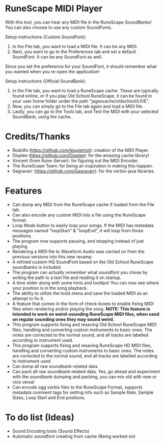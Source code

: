 # RuneScape MIDI Player
With this tool, you can hear any MIDI file in the RuneScape SoundBanks! You can also choose to use any custom SoundFonts.

Setup instructions (Custom SoundFont):
1. In the File tab, you want to load a MIDI file. It can be any MIDI.
2. Next, you want to go to the Preferences tab and set a default SoundFont. It can be any SoundFont as well.

Since you set the preference for your SoundFont, it should remember what you wanted when you re-open the application!

Setup instructions (Official SoundBank):
1. In the File tab, you want to load a RuneScape cache. These are typically found online, or if you play Old School RuneScape, it can be found in your user home folder under the path "jagexcache/oldschool/LIVE".
2. Now, you can simply go to the File tab again and load a MIDI file.
3. Lastly, you can go to the Tools tab, and Test the MIDI with your selected SoundBank, using the cache.

# Credits/Thanks

- Rodolfo (https://github.com/lequietriot): creation of the MIDI Player.
- Displee (https://github.com/Displee): for the amazing cache library!
- Vincent (from Rune-Server): for figuring out the MIDI Encoder.
- The RuneScape Team: for being an inspiration in making this happen.
- Gagravarr (https://github.com/Gagravarr): for the vorbis-java libraries.

# Features
- Can dump any MIDI from the RuneScape cache if loaded from the File tab.
- Can also encode any custom MIDI into a file using the RuneScape format.
- Loop Mode button to easily loop your songs. If the MIDI has metadata messages named "loopStart" & "loopEnd", it will loop from those positions.
- The program now supports pausing, and stopping instead of just playing. 
- Rendering a MIDI file to Waveform Audio was carried on from the previous versions into this new revamp.
- A refined custom HQ SoundFont based on the Old School RuneScape soundbanks is included.
- The program can actually remember what soundfont you chose by writing the path to a text file and reading it on startup.
- A time slider along with some hints and tooltips! You can now see where your position is in the song playback.
- The ability to utilize the tools menu and save the loaded MIDI as an attempt to fix it.
- A feature that comes in the form of check-boxes to enable fixing MIDI files when rendering and/or playing the song. **NOTE: This feature is intended to work on weird-sounding RuneScape MIDI files, when used on regular sounding ones they may sound weird.**
- This program supports fixing and resaving Old School RuneScape MIDI files, handling and converting custom instruments to basic ones. The notes are corrected to the normal sound, and all tracks are labelled according to instrument used.
- This program supports fixing and resaving RuneScape HD MIDI files, handling and converting custom instruments to basic ones. The notes are corrected to the normal sound, and all tracks are labelled according to instrument used.
- Can dump all raw soundbank-related data.
- Can pack all raw soundbank-related data.
Yes, go ahead and experiment with the soundbank dumping and packing, you can mix old with new or vice versa!
- Can encode ogg vorbis files to the RuneScape Format, supports metadata comment tags for setting info such as Sample Rate, Sample Sizes, Loop Start and End positions.

# To do list (Ideas)
- Sound Encoding tools (Sound Effects)
- Automatic soundfont creating from cache (Being worked on)
